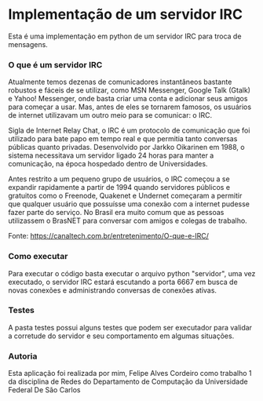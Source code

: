 # Implementação de um servidor IRC

Esta é uma implementação em python de um servidor IRC para troca de mensagens.

### O que é um servidor IRC

Atualmente temos dezenas de comunicadores instantâneos bastante robustos e fáceis de se utilizar, como MSN Messenger, Google Talk (Gtalk) e Yahoo! Messenger, onde basta criar uma conta e adicionar seus amigos para começar a usar. Mas, antes de eles se tornarem famosos, os usuários de internet utilizavam um outro meio para se comunicar: o IRC.

Sigla de Internet Relay Chat, o IRC é um protocolo de comunicação que foi utilizado para bate papo em tempo real e que permitia tanto conversas públicas quanto privadas. Desenvolvido por Jarkko Oikarinen em 1988, o sistema necessitava um servidor ligado 24 horas para manter a comunicação, na época hospedado dentro de Universidades.

Antes restrito a um pequeno grupo de usuários, o IRC começou a se expandir rapidamente a partir de 1994 quando servidores públicos e gratuitos como o Freenode, Quakenet e Undernet começaram a permitir que qualquer usuário que possuísse uma conexão com a internet pudesse fazer parte do serviço. No Brasil era muito comum que as pessoas utilizassem o BrasNET para conversar com amigos e colegas de trabalho.

Fonte: https://canaltech.com.br/entretenimento/O-que-e-IRC/

### Como executar

Para executar o código basta executar o arquivo python "servidor", uma vez executado, o servidor IRC estará escutando a porta 6667 em busca de novas conexões e administrando conversas de conexões ativas.

### Testes

A pasta testes possui alguns testes que podem ser executador para validar a corretude do servidor e seu comportamento em algumas situações.

### Autoria

Esta aplicação foi realizada por mim, Felipe Alves Cordeiro como trabalho 1 da disciplina de Redes do Departamento de Computação da Universidade Federal De São Carlos 
